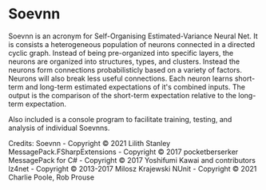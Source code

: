 # Soevnn
Soevnn is an acronym for Self-Organising Estimated-Variance Neural Net. It is consists a heterogeneous population of neurons connected in a directed cyclic graph. Instead of being pre-organized into specific layers, the neurons are organized into structures, types, and clusters. Instead the neurons form connections probabilisticly based on a variety of factors. Neurons will also break less useful connections. Each neuron learns short-term and long-term estimated expectations of it's combined inputs. The output is the comparison of the short-term expectation relative to the long-term expectation.

Also included is a console program to facilitate training, testing, and analysis of individual Soevnns. 

 


Credits:
Soevnn - Copyright © 2021 Lilith Stanley
MessagePack.FSharpExtensions - Copyright © 2017 pocketberserker
MessagePack for C# - Copyright © 2017 Yoshifumi Kawai and contributors
lz4net - Copyright © 2013-2017 Milosz Krajewski
NUnit - Copyright © 2021 Charlie Poole, Rob Prouse
